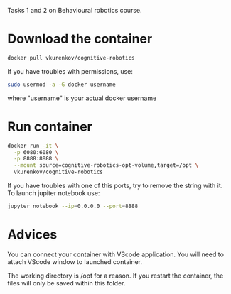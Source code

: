 Tasks 1 and 2 on Behavioural robotics course.

# Download the container
``` bash
docker pull vkurenkov/cognitive-robotics
```
If you have troubles with permissions, use:
``` bash
sudo usermod -a -G docker username
```
where "username" is your actual docker username


# Run container
``` bash
docker run -it \
  -p 6080:6080 \
  -p 8888:8888 \
  --mount source=cognitive-robotics-opt-volume,target=/opt \
  vkurenkov/cognitive-robotics
```
If you have troubles with one of this ports, try to remove the string with it.
To launch jupiter notebook use:
``` bash
jupyter notebook --ip=0.0.0.0 --port=8888
```
# Advices
You can connect your container with VScode application. You will need to attach VScode window to launched container.

The working directory is /opt for a reason. If you restart the container, the files will only be saved within this folder.
